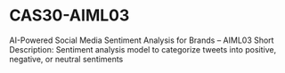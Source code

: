 # CAS30-AIML03
AI-Powered Social Media Sentiment Analysis for Brands – AIML03 Short Description: Sentiment analysis model to categorize tweets into positive, negative, or neutral sentiments
